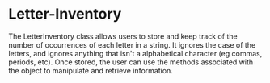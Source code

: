 # Letter-Inventory
The LetterInventory class allows users to store and keep track of the number of occurrences of each letter in a string. It ignores the case of the letters, and ignores anything that isn't a alphabetical character (eg commas, periods, etc). Once stored, the user can use the methods associated with the object to manipulate and retrieve information.
